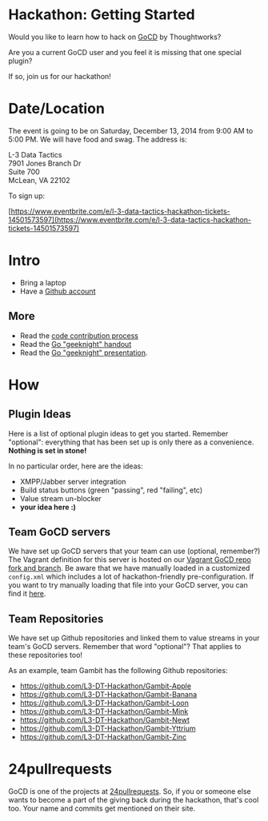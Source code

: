 # Hackathon: Getting Started

Would you like to learn how to hack on [GoCD](http://www.go.cd) by
Thoughtworks?

Are you a current GoCD user and you feel it is missing that one special
plugin?

If so, join us for our hackathon!

# Date/Location

The event is going to be on Saturday, December 13, 2014 from 9:00 AM to
5:00 PM. We will have food and swag. The address is:
 
L-3 Data Tactics  
7901 Jones Branch Dr  
Suite 700  
McLean, VA 22102  

To sign up:

[https://www.eventbrite.com/e/l-3-data-tactics-hackathon-tickets-14501573597](https://www.eventbrite.com/e/l-3-data-tactics-hackathon-tickets-14501573597)

# Intro

* Bring a laptop
* Have a [Github account](http://github.com)

## More

* Read the [code contribution
process](http://www.go.cd/contribute/contribution-guide.html#code-contribution-process)
* Read the [Go "geeknight" handout](geeknight_handout.doc)
* Read the [Go "geeknight" presentation](geeknight.pptx).

# How

## Plugin Ideas

Here is a list of optional plugin ideas to get you started. Remember
"optional": everything that has been set up is only there as a
convenience. **Nothing is set in stone!**

In no particular order, here are the ideas:

* XMPP/Jabber server integration
* Build status buttons (green "passing", red "failing", etc)
* Value stream un-blocker
* **your idea here :)**

## Team GoCD servers

We have set up GoCD servers that your team can use (optional, remember?)
The Vagrant definition for this server is hosted on our [Vagrant GoCD
repo fork and
branch](https://github.com/L3-DT-Hackathon/ansible-gocd/tree/hackathon).
Be aware that we have manually loaded in a customized `config.xml` which
includes a lot of hackathon-friendly pre-configuration. If you want to
try manually loading that file into your GoCD server, you can find it
[here](https://github.com/L3-DT-Hackathon/ansible-gocd/blob/hackathon/files/config.xml).

## Team Repositories

We have set up Github repositories and linked them to value streams in
your team's GoCD servers. Remember that word "optional"? That applies to
these repositories too!

As an example, team Gambit has the following Github repositories:

* https://github.com/L3-DT-Hackathon/Gambit-Apple
* https://github.com/L3-DT-Hackathon/Gambit-Banana
* https://github.com/L3-DT-Hackathon/Gambit-Loon
* https://github.com/L3-DT-Hackathon/Gambit-Mink
* https://github.com/L3-DT-Hackathon/Gambit-Newt
* https://github.com/L3-DT-Hackathon/Gambit-Yttrium
* https://github.com/L3-DT-Hackathon/Gambit-Zinc

# 24pullrequests

GoCD is one of the projects at
[24pullrequests](http://24pullrequests.com). So, if you or someone else
wants to become a part of the giving back during the hackathon, that's
cool too. Your name and commits get mentioned on their site.
